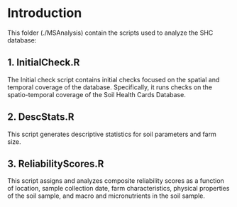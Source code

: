 # Introduction
This folder (./MSAnalysis) contain the scripts used to analyze the SHC database:

## 1. InitialCheck.R
The Initial check script contains initial checks focused on the spatial and temporal coverage of the database. Specifically, it runs checks on the spatio-temporal coverage of the Soil Health Cards Database.

## 2. DescStats.R
This script generates descriptive statistics for soil parameters and farm size.

## 3. ReliabilityScores.R
This script assigns and analyzes composite reliability scores as a function of location, sample collection date, farm characteristics, physical properties of the soil sample, and macro and micronutrients in the soil sample.
